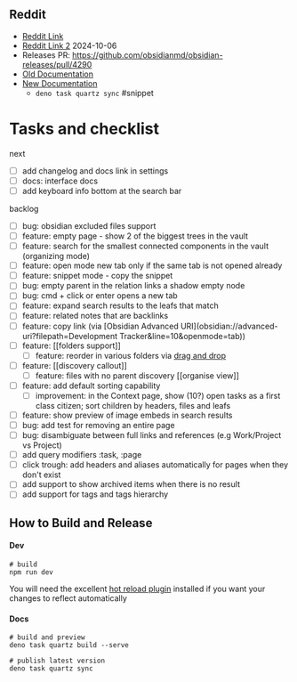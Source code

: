 ## Reddit
- [Reddit Link](https://www.reddit.com/r/ObsidianMD/comments/1frcsuq/tree_search_a_new_obsidian_plugin/?utm_source=share&utm_medium=web3x&utm_name=web3xcss&utm_term=1&utm_content=share_button) 
- [Reddit Link 2](https://www.reddit.com/r/ObsidianMD/comments/1fxi9fj/obsidian_tree_search_050/) 2024-10-06
- Releases PR: https://github.com/obsidianmd/obsidian-releases/pull/4290 
- [Old Documentation](https://catacgc.github.io/obsidian-tree-search/#/)
- [New Documentation](https://catacgc.github.io/tree-search-docs/)
	- `deno task quartz sync` #snippet

# Tasks and checklist

next
- [ ] add changelog and docs link in settings
- [ ] docs: interface docs
- [ ] add keyboard info bottom at the search bar

backlog
- [ ] bug: obsidian excluded files support
- [ ] feature: empty page - show 2 of the biggest trees in the vault
- [ ] feature: search for the smallest connected components in the vault (organizing mode)
- [ ] feature: open mode new tab only if the same tab is not opened already
- [ ] feature: snippet mode - copy the snippet
- [ ] bug: empty parent in the relation links a shadow empty node
- [ ] bug: cmd + click or enter opens a new tab
- [ ] feature: expand search results to the leafs that match
- [ ] feature: related notes that are backlinks 
- [ ] feature: copy link (via [Obsidian Advanced URI](obsidian://advanced-uri?filepath=Development Tracker&line=10&openmode=tab))
- [ ] feature: [[folders support]]
	- [ ] feature: reorder in various folders via [drag and drop](https://react-dnd.github.io/react-dnd/about) 
- [ ] feature: [[discovery callout]]
	- [ ] feature: files with no parent discovery [[organise view]]
- [ ] feature: add default sorting capability
	- [ ] improvement: in the Context page, show (10?) open tasks as a first class citizen; sort children by headers, files and leafs
- [ ] feature: show preview of image embeds in search results
- [ ] bug: add test for removing an entire page
- [ ] bug: disambiguate between full links and references (e.g Work/Project vs Project)
- [ ] add query modifiers :task, :page
- [ ] click trough: add headers and aliases automatically for pages when they don't exist
- [ ] add support to show archived items when there is no result
- [ ] add support for tags and tags hierarchy

## How to Build and Release
#### Dev
```
# build
npm run dev
```

You will need the excellent [hot reload plugin](https://github.com/pjeby/hot-reload) installed if you want your changes to reflect automatically
#### Docs

```
# build and preview
deno task quartz build --serve

# publish latest version
deno task quartz sync 
```
